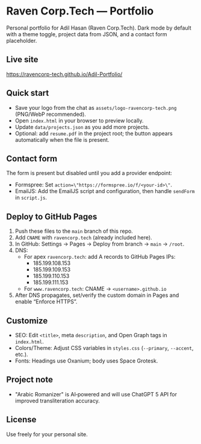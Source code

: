 # Raven Corp.Tech — Portfolio

Personal portfolio for Adil Hasan (Raven Corp.Tech). Dark mode by default with a theme toggle, project data from JSON, and a contact form placeholder.

## Live site

https://ravencorp-tech.github.io/Adil-Portfolio/

## Quick start

- Save your logo from the chat as `assets/logo-ravencorp-tech.png` (PNG/WebP recommended).
- Open `index.html` in your browser to preview locally.
- Update `data/projects.json` as you add more projects.
- Optional: add `resume.pdf` in the project root; the button appears automatically when the file is present.

## Contact form

The form is present but disabled until you add a provider endpoint:
- Formspree: Set `action=\"https://formspree.io/f/<your-id>\"`.
- EmailJS: Add the EmailJS script and configuration, then handle `sendForm` in `script.js`.

## Deploy to GitHub Pages

1. Push these files to the `main` branch of this repo.
2. Add `CNAME` with `ravencorp.tech` (already included here).
3. In GitHub: Settings → Pages → Deploy from branch → `main` → `/root`.
4. DNS:
   - For apex `ravencorp.tech`: add A records to GitHub Pages IPs:
     - 185.199.108.153
     - 185.199.109.153
     - 185.199.110.153
     - 185.199.111.153
   - For `www.ravencorp.tech`: CNAME → `<username>.github.io`
5. After DNS propagates, set/verify the custom domain in Pages and enable “Enforce HTTPS”.

## Customize

- SEO: Edit `<title>`, meta `description`, and Open Graph tags in `index.html`.
- Colors/Theme: Adjust CSS variables in `styles.css` (`--primary`, `--accent`, etc.).
- Fonts: Headings use Oxanium; body uses Space Grotesk.

## Project note

- \"Arabic Romanizer\" is AI‑powered and will use ChatGPT 5 API for improved transliteration accuracy.

## License

Use freely for your personal site.
